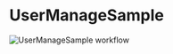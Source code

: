 # UserManageSample



![UserManageSample workflow](https://github.com/vishaletm/UserManageSample/.github/workflows/dotnet.yml/badge.svg)
